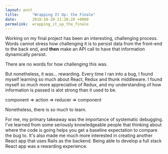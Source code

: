 ```yaml
---
layout: post
title:      "Wrapping It Up: the Finale"
date:       2018-10-20 21:20:20 +0000
permalink:  wrapping_it_up_the_finale
---
```



Working on my final project has been an interesting, challenging process. Words cannot stress how challenging it is to persist data from the front-end to the back end, and **then** make an API call to have that information dynamically persist.

There are no words for how challenging this was.

But nonetheless, it was... rewarding. Every time I ran into a bug, I found myself learning so much about React, Redux and thunk middleware. I found myself so much more appreciative of Redux, and my understanding of how information is passed is alot strong than it used to be.

component => action => reducer => component

Nonetheless, there is so much to learn. 

For me, my primary takeaway was the importance of systematic debugging. I've learned from some seriously knowledgeable people that thinking about where the code is going helps you get a baseline expectation to compare the bug to. It's also made me much more interested in creating another React app that uses Rails as the backend. Being able to develop a full stack React app was a rewarding experience.
